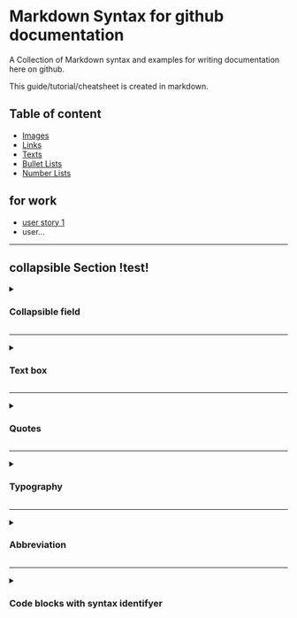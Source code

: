 <a name="top"></a>
# Markdown Syntax for github documentation
A Collection of Markdown syntax and examples for writing documentation here on github.

This guide/tutorial/cheatsheet is created in markdown.

## Table of content

* [Images](/Image/README.md#top)
* [Links](/Link.md#top)
* [Texts](/Text.md#top)
* [Bullet Lists](/BulletList.md#top)
* [Number Lists](/NumberList.md#top)

## for work
* [user story 1](https://github.com/bent-mortensen/Dokumentation/blob/master/UserStories/user-story-1.md)
* user...
-------------------------------
## collapsible Section !test!
<details><summary>
  
### Collapsible field</summary>
HTML syntax
```
<details><summary>Collapsible field</summary>

Text inside goes here

</details>

```
###### Example
<details><summary>Collapsible field</summary>

Text inside goes here

</details>
</details>


---
<details><summary>
  
### Text box</summary>
Using tables to create boxed text
Markdown syntax
```
| Boxed text |
|:-:|

||
|:-:|
| Boxed text |
||
```
###### Example
| Boxed text |
|:-:|

||
|:-:|
| Boxed text |
||

</details>

---
<details><summary>
  
### Quotes</summary>
Markdown syntax
```
> quote
>> more quote
```
###### Example
> quote
>> more quote
</details>

---
<details><summary>
  
### Typography</summary>
Markdown syntax  
```**This text is _extremely_ important**```  
###### Example  
**This text is _extremely_ important**  
Markdown syntax  
```_This text is **extremely** important_```  
###### Example  
_This text is **extremely** important_  
Markdown syntax  
```
~~Strike this text~~
```
###### Example
~~Strike this text~~

</details>

---
<details><summary>
  
### Abbreviation</summary>
Markdown syntax  
```
[Abbr](\# "Abbreviation")  
[HTML](\# "Hypertext Markup Language")  
```
###### Example
[Abbr](\# "Abbreviation")  
[HTML](\# "Hypertext Markup Language")  

</details>

---
<details><summary>
  
### Code blocks with syntax identifyer</summary>
```csharp
public void Method(string argh[])
{
  ComeOn();
  bool temp = true;
  string text = "";
  if(temp){
    return text = "Hello";
  }
  
}
```
</details>
